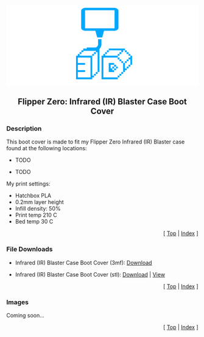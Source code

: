 <a name="top"></a>

<div align="center">
  <img align="center" src="../.github/images/3d.png" />
  <h2 align="center">Flipper Zero: Infrared (IR) Blaster Case Boot Cover</h2>
</div>

### Description

This boot cover is made to fit my Flipper Zero Infrared (IR) Blaster case found at the following locations:

- TODO

- TODO

My print settings:

- Hatchbox PLA
- 0.2mm layer height
- Infill density: 50%
- Print temp 210 C
- Bed temp 30 C

<p align="right">[ <a href="#top">Top</a> | <a href="../README.md">Index</a> ]</p>

### File Downloads

- Infrared (IR) Blaster Case Boot Cover (3mf): [Download][download-3mf]

- Infrared (IR) Blaster Case Boot Cover (stl): [Download][download-stl] | [View][view-stl]

<p align="right">[ <a href="#top">Top</a> | <a href="../README.md">Index</a> ]</p>

### Images

Coming soon...

<!-- <img align="center" src="images/preview_01.png" /> -->

<p align="right">[ <a href="#top">Top</a> | <a href="../README.md">Index</a> ]</p>

<!-- LINKS -->

[download-3mf]: todo.3mf
[download-stl]: todo.stl
[view-stl]: viewtodo.stl
